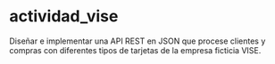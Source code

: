 # actividad_vise
Diseñar e implementar una API REST en JSON que procese clientes y compras con diferentes tipos de tarjetas de la empresa ficticia VISE.
